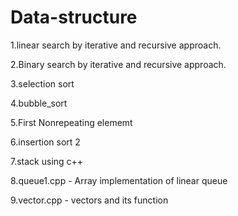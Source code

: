 # Data-structure
1.linear search by iterative and recursive approach.

2.Binary search by iterative and recursive approach.

3.selection sort

4.bubble_sort

5.First Nonrepeating elememt 

6.insertion sort 2

7.stack using c++

8.queue1.cpp - Array implementation of linear queue

9.vector.cpp - vectors and its function
